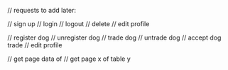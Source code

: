 

// requests to add later:

// sign up
// login
// logout
// delete
// edit profile

// register dog
// unregister dog
// trade dog
// untrade dog
// accept dog trade
// edit profile

// get page data of
// get page x of table y


